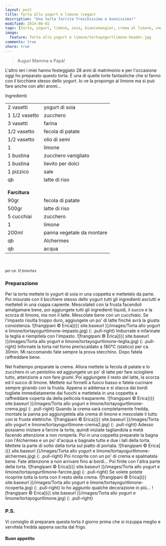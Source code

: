 ```yaml
---
layout: post
title: Torta allo yogurt e limone (vegan)
description: "Una torta farcita freschissima e buonissima!"
modified: 2014-08-01
tags: [torta, yogurt, limone, soia, biancomangiar, crema al limone, vegan]
image:
  feature: Torta allo yogurt e limone/tortayogurtlimone-header.jpg
comments: true
share: true
---
```


> Auguri Mamma e Papà!

L'altro ieri i miei hanno festeggiato 28 anni di matrimonio e per l'occasione oggi ho preparato questo torta. È una di quelle torte fantastiche che si fanno con il bicchiere stesso dello yogurt. Io ve la propongo al limone ma si può fare anche con altri aromi...


<div class="ingredients">
  <div class="ingredients-title">Ingredienti</div>
  <table>
    <tbody>
      <tr>
        <td>2 vasetti</td>
        <td>yogurt di soia</td>
      </tr>
      <tr>
        <td>1 1/2 vasetto</td>
        <td>zucchero</td>
      </tr>
      <tr>
        <td>3 vasetti</td>
        <td>farina</td>
      </tr>
      <tr>
        <td>1/2 vasetto</td>
        <td>fecola di patate</td>
      </tr>
      <tr>
        <td>1/2 vasetto</td>
        <td>olio di semi</td>
      </tr>
      <tr>
        <td>1</td>
        <td>limone</td>
      </tr>
      <tr>
        <td>1 bustina</td>
        <td>zucchero vanigliato</td>
      </tr>
      <tr>
        <td>1 bustina</td>
        <td>lievito per dolci</td>
      </tr>
      <tr>
        <td>1 pizzico</td>
        <td>sale</td>
      </tr>
      <tr>
        <td>qb</td>
        <td>latte di riso</td>
      </tr>
      <tr style="height: 15px;"></tr>
      <tr>          
        <td colspan="2"><b>Farcitura</b></td>
      </tr>
      <tr>
        <td>90gr</td>
        <td>fecola di patate</td>
      </tr>
      <tr>
        <td>500gr</td>
        <td>latte di riso</td>
      </tr>
      <tr>
        <td>5 cucchiai</td>
        <td>zucchero</td>
      </tr>
      <tr>
        <td>1</td>
        <td>limone</td>
      </tr>
      <tr>
        <td>200ml</td>
        <td>panna vegetale da montare</td>
      </tr>
      <tr>
        <td>qb</td>
        <td>Alchermes</td>
      </tr>
      <tr>
        <td>qb</td>
        <td>acqua</td>
      </tr>
    </tbody>
  </table>
  <br></br>
   <i class="pull-right" style="font-size: 80%;">per ca. 12 brioches</i>
</div>


<h3>
  <font color="grey">
    <i class="icon-cogs"></i>
  </font> Preparazione
</h3>

Per la torta mettete lo yogurt di soia in una coppetta e mettetelo da parte. Poi misurate con il bicchiere stesso dello yogurt tutti gli ingredienti asciutti e metteteli in una coppa capiente. Mescolateli con la frusta facendoli amalgamare bene, poi aggiungete tutti gli ingredienti liquidi, il succo e la scorza di limone, ma non il latte. Mescolate bene con un cucchiaio. Se l'impasto risulta troppo duro, aggiungete un po' di latte finché avrà la giusta consistenza.
![frangipani © Erica]({{ site.baseurl }}/images/Torta allo yogurt e limone/tortayogurtlimone-impasto.jpg)
{: .pull-right}
Imburrate e infarinate la teglia e riempitela con l'impasto.
![frangipani © Erica]({{ site.baseurl }}/images/Torta allo yogurt e limone/tortayogurtlimone-teglia.jpg)
{: .pull-right}
Infornate la torta nel forno preriscaldato a 180°C (statico) per ca. 30min. Mi raccomando fate sempre la prova stecchino. Dopo fatela raffreddare bene.

Nel frattempo preparate la crema. Allora mettete la fecola di patate e lo zucchero in un pentolino ed aggiungete un po' di latte per fare sciogliere tutto, attenzione a non fare grumi. Poi aggiungete il resto del latte, la scorza ed il succo di limone. Mettete sui fornelli a fuoco basso e fatela cucinare sempre girando con la frusta. Appena si addensa e si stacca dai bordi togliete immediatamente dai fuochi e mettetela in una coppetta a raffreddare coperta da della pellicola trasparente.
![frangipani © Erica]({{ site.baseurl }}/images/Torta allo yogurt e limone/tortayogurtlimone-crema.jpg)
{: .pull-right}
Quando la crema sarà completamente fredda, montate la panna poi aggiungetela alla crema di limone e mescolate il tutto con le fruste elettriche.
![frangipani © Erica]({{ site.baseurl }}/images/Torta allo yogurt e limone/tortayogurtlimone-crema2.jpg)
{: .pull-right}
Adesso possiamo iniziare a farcire la torta, quindi iniziate tagliandola a metà facendo attenzione a non romperla. Poi in una coppetta preparate la bagna con l'Alchermes e un po' d'acqua e bagnate tutte e due i lati della torta. Mettete la parte di sotto della torta sul piatto di portata.
![frangipani © Erica]({{ site.baseurl }}/images/Torta allo yogurt e limone/tortayogurtlimone-alchermes.jpg)
{: .pull-right}
Poi ricoprite con un po' di crema e spalmatela bene. Fate attenzione a non arrivare fino ai bordi... Poi finite con l'altra parte della torta.
![frangipani © Erica]({{ site.baseurl }}/images/Torta allo yogurt e limone/tortayogurtlimone-farcire.jpg)
{: .pull-right}
Se volete potete ricoprire tutta la torta con il resto della crema.
![frangipani © Erica]({{ site.baseurl }}/images/Torta allo yogurt e limone/tortayogurtlimone-ricoperta.jpg)
{: .pull-right}
Io ho aggiunto qualche decorazione in più...
![frangipani © Erica]({{ site.baseurl }}/images/Torta allo yogurt e limone/tortayogurtlimone.jpg)
{: .pull-right}

<h3>
  <font color="#FFCC00">
    <i class="icon-lightbulb"></i>
  </font> P.S.
</h3>

Vi consiglio di preparare questa torta il giorno prima che si inzuppa meglio e servitela fredda appena uscita dal frigo.

<h4>Buon appetito
  <font color="red">
    <i class="icon-smile"></i>
  </font>
</h4>
